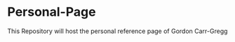 Personal-Page
=============

This Repository will host the personal reference page of Gordon Carr-Gregg
